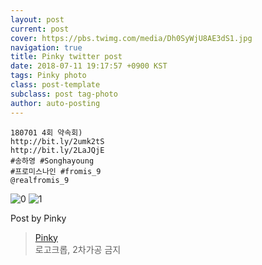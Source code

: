 ```yaml
---
layout: post
current: post
cover: https://pbs.twimg.com/media/Dh0SyWjU8AE3dS1.jpg
navigation: true
title: Pinky twitter post
date: 2018-07-11 19:17:57 +0900 KST
tags: Pinky photo
class: post-template
subclass: post tag-photo
author: auto-posting
---
```


```  
180701 4회 약속회)   
http://bit.ly/2umk2tS   
http://bit.ly/2LaJQjE   
#송하영 #Songhayoung  
#프로미스나인 #fromis_9  
@realfromis_9  

```

![0](https://pbs.twimg.com/media/Dh0Sx1mVQAE8qz3.jpg)
![1](https://pbs.twimg.com/media/Dh0SyWjU8AE3dS1.jpg)


Post by Pinky

> [Pinky](https://twitter.com/pinkypic7)  
  로고크롭, 2차가공 금지